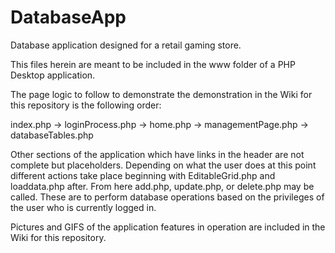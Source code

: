 # DatabaseApp
Database application designed for a retail gaming store.

This files herein are meant to be included in the www folder of a PHP Desktop application. 

The page logic to follow to demonstrate the demonstration in the Wiki for this repository is the following order:

index.php -> loginProcess.php -> home.php -> managementPage.php -> databaseTables.php

Other sections of the application which have links in the header are not complete but placeholders. Depending on what the user
does at this point different actions take place beginning with EditableGrid.php and loaddata.php after. From here add.php,
update.php, or delete.php may be called. These are to perform database operations based on the privileges of the user who is currently
logged in.

Pictures and GIFS of the application features in operation are included in the Wiki for this repository.
